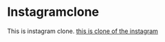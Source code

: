 # Instagramclone
This is instagram clone.
[this is clone of the instagram](https://paras-insta-clone.herokuapp.com/)
